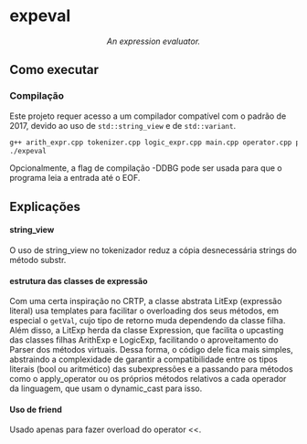 # expeval
*<center>An expression evaluator.</center>*

## Como executar
### Compilação
Este projeto requer acesso a um compilador compatível com o padrão de 2017, devido ao uso de ``std::string_view`` e de `std::variant`.

```bash 
g++ arith_expr.cpp tokenizer.cpp logic_expr.cpp main.cpp operator.cpp parser.cpp -std=c++17 -o expeval
./expeval
```

Opcionalmente, a flag de compilação -DDBG pode ser usada para que o programa leia a entrada até o EOF.

## Explicações

#### string_view
O uso de string_view no tokenizador reduz a cópia desnecessária strings do método substr.

#### estrutura das classes de expressão
Com uma certa inspiração no CRTP, a classe abstrata LitExp (expressão literal) usa templates para facilitar o overloading dos seus métodos, em especial o ``getVal``, cujo tipo de retorno muda dependendo da classe filha. Além disso, a LitExp herda da classe Expression, que facilita o upcasting das classes filhas ArithExp e LogicExp, facilitando o aproveitamento do Parser dos métodos virtuais. Dessa forma, o código dele fica mais simples, abstraindo a complexidade de garantir a compatibilidade entre os tipos literais (bool ou aritmético) das subexpressões e a passando para métodos como o apply_operator ou os próprios métodos relativos a cada operador da linguagem, que usam o dynamic_cast para isso.

#### Uso de friend
Usado apenas para fazer overload do operator <<.



